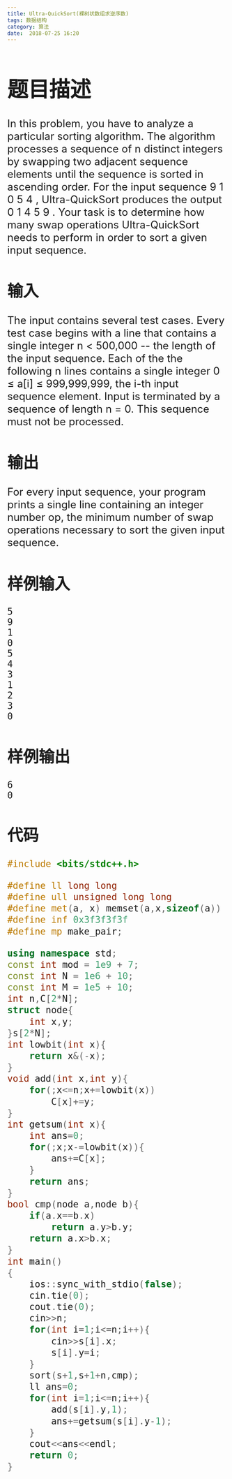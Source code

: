 ```yaml
---
title: Ultra-QuickSort(裸树状数组求逆序数)
tags: 数据结构
category: 算法
date:  2018-07-25 16:20 
---
```


<font size=5> 

# 题目描述

In this problem, you have to analyze a particular sorting algorithm. The algorithm processes a sequence of n distinct integers by swapping two adjacent sequence elements until the sequence is sorted in ascending order. For the input sequence 
9 1 0 5 4 ,
Ultra-QuickSort produces the output 
0 1 4 5 9 .
Your task is to determine how many swap operations Ultra-QuickSort needs to perform in order to sort a given input sequence.

## 输入

The input contains several test cases. Every test case begins with a line that contains a single integer n < 500,000 -- the length of the input sequence. Each of the the following n lines contains a single integer 0 ≤ a[i] ≤ 999,999,999, the i-th input sequence element. Input is terminated by a sequence of length n = 0. This sequence must not be processed.

## 输出

For every input sequence, your program prints a single line containing an integer number op, the minimum number of swap operations necessary to sort the given input sequence.

## 样例输入



```
5
9
1
0
5
4
3
1
2
3
0
```

## 样例输出



```
6
0
```

## 代码

```c++
#include <bits/stdc++.h>

#define ll long long
#define ull unsigned long long
#define met(a, x) memset(a,x,sizeof(a))
#define inf 0x3f3f3f3f
#define mp make_pair;

using namespace std;
const int mod = 1e9 + 7;
const int N = 1e6 + 10;
const int M = 1e5 + 10;
int n,C[2*N];
struct node{
    int x,y;
}s[2*N];
int lowbit(int x){
    return x&(-x);
}
void add(int x,int y){
    for(;x<=n;x+=lowbit(x))
        C[x]+=y;
}
int getsum(int x){
    int ans=0;
    for(;x;x-=lowbit(x)){
        ans+=C[x];
    }
    return ans;
}
bool cmp(node a,node b){
    if(a.x==b.x)
        return a.y>b.y;
    return a.x>b.x;
}
int main()
{
    ios::sync_with_stdio(false);
    cin.tie(0);
    cout.tie(0);
    cin>>n;
    for(int i=1;i<=n;i++){
        cin>>s[i].x;
        s[i].y=i;
    }
    sort(s+1,s+1+n,cmp);
    ll ans=0;
    for(int i=1;i<=n;i++){
        add(s[i].y,1);
        ans+=getsum(s[i].y-1);
    }
    cout<<ans<<endl;
    return 0;
}
```

